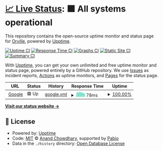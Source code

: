 # [📈 Live Status](https://Orville610.github.io/RvilleUptimeChecker): <!--live status--> **🟩 All systems operational**

This repository contains the open-source uptime monitor and status page for [Orville](neonddroid.com), powered by [Upptime](https://github.com/upptime/upptime).

[![Uptime CI](https://github.com/Orville610/RvilleUptimeChecker/workflows/Uptime%20CI/badge.svg)](https://github.com/Orville610/RvilleUptimeChecker/actions?query=workflow%3A%22Uptime+CI%22)
[![Response Time CI](https://github.com/Orville610/RvilleUptimeChecker/workflows/Response%20Time%20CI/badge.svg)](https://github.com/Orville610/RvilleUptimeChecker/actions?query=workflow%3A%22Response+Time+CI%22)
[![Graphs CI](https://github.com/Orville610/RvilleUptimeChecker/workflows/Graphs%20CI/badge.svg)](https://github.com/Orville610/RvilleUptimeChecker/actions?query=workflow%3A%22Graphs+CI%22)
[![Static Site CI](https://github.com/Orville610/RvilleUptimeChecker/workflows/Static%20Site%20CI/badge.svg)](https://github.com/Orville610/RvilleUptimeChecker/actions?query=workflow%3A%22Static+Site+CI%22)
[![Summary CI](https://github.com/Orville610/RvilleUptimeChecker/workflows/Summary%20CI/badge.svg)](https://github.com/Orville610/RvilleUptimeChecker/actions?query=workflow%3A%22Summary+CI%22)

With [Upptime](https://upptime.js.org), you can get your own unlimited and free uptime monitor and status page, powered entirely by a GitHub repository. We use [Issues](https://github.com/Orville610/RvilleUptimeChecker/issues) as incident reports, [Actions](https://github.com/Orville610/RvilleUptimeChecker/actions) as uptime monitors, and [Pages](https://Orville610.github.io/RvilleUptimeChecker) for the status page.

<!--start: status pages-->
<!-- This summary is generated by Upptime (https://github.com/upptime/upptime) -->
<!-- Do not edit this manually, your changes will be overwritten -->
<!-- prettier-ignore -->
| URL | Status | History | Response Time | Uptime |
| --- | ------ | ------- | ------------- | ------ |
| <img alt="" src="https://icons.duckduckgo.com/ip3/www.google.com.ico" height="13"> [Google](https://www.google.com) | 🟩 Up | [google.yml](https://github.com/Orville610/RvilleUptimeChecker/commits/HEAD/history/google.yml) | <details><summary><img alt="Response time graph" src="./graphs/google/response-time-week.png" height="20"> 78ms</summary><br><a href="https://Orville610.github.io/RvilleUptimeChecker/history/google"><img alt="Response time 89" src="https://img.shields.io/endpoint?url=https%3A%2F%2Fraw.githubusercontent.com%2FOrville610%2FRvilleUptimeChecker%2FHEAD%2Fapi%2Fgoogle%2Fresponse-time.json"></a><br><a href="https://Orville610.github.io/RvilleUptimeChecker/history/google"><img alt="24-hour response time 70" src="https://img.shields.io/endpoint?url=https%3A%2F%2Fraw.githubusercontent.com%2FOrville610%2FRvilleUptimeChecker%2FHEAD%2Fapi%2Fgoogle%2Fresponse-time-day.json"></a><br><a href="https://Orville610.github.io/RvilleUptimeChecker/history/google"><img alt="7-day response time 78" src="https://img.shields.io/endpoint?url=https%3A%2F%2Fraw.githubusercontent.com%2FOrville610%2FRvilleUptimeChecker%2FHEAD%2Fapi%2Fgoogle%2Fresponse-time-week.json"></a><br><a href="https://Orville610.github.io/RvilleUptimeChecker/history/google"><img alt="30-day response time 89" src="https://img.shields.io/endpoint?url=https%3A%2F%2Fraw.githubusercontent.com%2FOrville610%2FRvilleUptimeChecker%2FHEAD%2Fapi%2Fgoogle%2Fresponse-time-month.json"></a><br><a href="https://Orville610.github.io/RvilleUptimeChecker/history/google"><img alt="1-year response time 89" src="https://img.shields.io/endpoint?url=https%3A%2F%2Fraw.githubusercontent.com%2FOrville610%2FRvilleUptimeChecker%2FHEAD%2Fapi%2Fgoogle%2Fresponse-time-year.json"></a></details> | <details><summary><a href="https://Orville610.github.io/RvilleUptimeChecker/history/google">100.00%</a></summary><a href="https://Orville610.github.io/RvilleUptimeChecker/history/google"><img alt="All-time uptime 100.00%" src="https://img.shields.io/endpoint?url=https%3A%2F%2Fraw.githubusercontent.com%2FOrville610%2FRvilleUptimeChecker%2FHEAD%2Fapi%2Fgoogle%2Fuptime.json"></a><br><a href="https://Orville610.github.io/RvilleUptimeChecker/history/google"><img alt="24-hour uptime 100.00%" src="https://img.shields.io/endpoint?url=https%3A%2F%2Fraw.githubusercontent.com%2FOrville610%2FRvilleUptimeChecker%2FHEAD%2Fapi%2Fgoogle%2Fuptime-day.json"></a><br><a href="https://Orville610.github.io/RvilleUptimeChecker/history/google"><img alt="7-day uptime 100.00%" src="https://img.shields.io/endpoint?url=https%3A%2F%2Fraw.githubusercontent.com%2FOrville610%2FRvilleUptimeChecker%2FHEAD%2Fapi%2Fgoogle%2Fuptime-week.json"></a><br><a href="https://Orville610.github.io/RvilleUptimeChecker/history/google"><img alt="30-day uptime 100.00%" src="https://img.shields.io/endpoint?url=https%3A%2F%2Fraw.githubusercontent.com%2FOrville610%2FRvilleUptimeChecker%2FHEAD%2Fapi%2Fgoogle%2Fuptime-month.json"></a><br><a href="https://Orville610.github.io/RvilleUptimeChecker/history/google"><img alt="1-year uptime 100.00%" src="https://img.shields.io/endpoint?url=https%3A%2F%2Fraw.githubusercontent.com%2FOrville610%2FRvilleUptimeChecker%2FHEAD%2Fapi%2Fgoogle%2Fuptime-year.json"></a></details>

<!--end: status pages-->

[**Visit our status website →**](https://Orville610.github.io/RvilleUptimeChecker)

## 📄 License

- Powered by: [Upptime](https://github.com/upptime/upptime)
- Code: [MIT](./LICENSE) © [Anand Chowdhary](https://anandchowdhary.com), supported by [Pabio](https://pabio.com)
- Data in the `./history` directory: [Open Database License](https://opendatacommons.org/licenses/odbl/1-0/)
